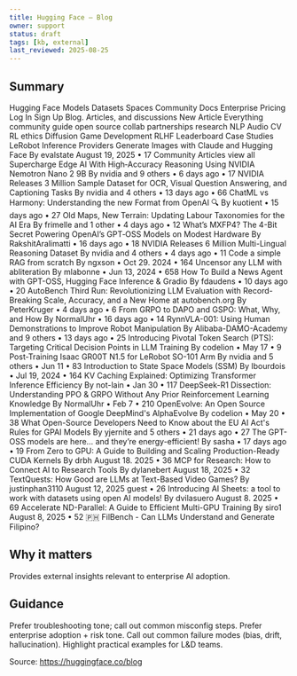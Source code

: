 ```yaml
---
title: Hugging Face – Blog
owner: support
status: draft
tags: [kb, external]
last_reviewed: 2025-08-25
---
```

## Summary
Hugging Face Models Datasets Spaces Community Docs Enterprise Pricing Log In Sign Up Blog. Articles, and discussions New Article Everything community guide open source collab partnerships research NLP Audio CV RL ethics Diffusion Game Development RLHF Leaderboard Case Studies LeRobot Inference Providers Generate Images with Claude and Hugging Face By evalstate August 19, 2025 • 17 Community Articles view all Supercharge Edge AI With High‑Accuracy Reasoning Using NVIDIA Nemotron Nano 2 9B By nvidia and 9 others • 6 days ago • 17 NVIDIA Releases 3 Million Sample Dataset for OCR, Visual Question Answering, and Captioning Tasks By nvidia and 4 others • 13 days ago • 66 ChatML vs Harmony: Understanding the new Format from OpenAI 🔍 By kuotient • 15 days ago • 27 Old Maps, New Terrain: Updating Labour Taxonomies for the AI Era By frimelle and 1 other • 4 days ago • 12 What’s MXFP4? The 4-Bit Secret Powering OpenAI’s GPT‑OSS Models on Modest Hardware By RakshitAralimatti • 16 days ago • 18 NVIDIA Releases 6 Million Multi-Lingual Reasoning Dataset By nvidia and 4 others • 4 days ago • 11 Code a simple RAG from scratch By ngxson • Oct 29. 2024 • 164 Uncensor any LLM with abliteration By mlabonne • Jun 13, 2024 • 658 How To Build a News Agent with GPT-OSS, Hugging Face Inference & Gradio By fdaudens • 10 days ago • 20 AutoBench Third Run: Revolutionizing LLM Evaluation with Record-Breaking Scale, Accuracy, and a New Home at autobench.org By PeterKruger • 4 days ago • 6 From GRPO to DAPO and GSPO: What, Why, and How By NormalUhr • 16 days ago • 14 RynnVLA-001: Using Human Demonstrations to Improve Robot Manipulation By Alibaba-DAMO-Academy and 9 others • 13 days ago • 25 Introducing Pivotal Token Search (PTS): Targeting Critical Decision Points in LLM Training By codelion • May 17 • 9 Post-Training Isaac GR00T N1.5 for LeRobot SO-101 Arm By nvidia and 5 others • Jun 11 • 83 Introduction to State Space Models (SSM) By lbourdois • Jul 19, 2024 • 164 KV Caching Explained: Optimizing Transformer Inference Efficiency By not-lain • Jan 30 • 117 DeepSeek-R1 Dissection: Understanding PPO & GRPO Without Any Prior Reinforcement Learning Knowledge By NormalUhr • Feb 7 • 210 OpenEvolve: An Open Source Implementation of Google DeepMind's AlphaEvolve By codelion • May 20 • 38 What Open-Source Developers Need to Know about the EU AI Act's Rules for GPAI Models By yjernite and 5 others • 21 days ago • 27 The GPT-OSS models are here… and they’re energy-efficient! By sasha • 17 days ago • 19 From Zero to GPU: A Guide to Building and Scaling Production-Ready CUDA Kernels By drbh August 18. 2025 • 36 MCP for Research: How to Connect AI to Research Tools By dylanebert August 18, 2025 • 32 TextQuests: How Good are LLMs at Text-Based Video Games? By justinphan3110 August 12, 2025 guest • 26 Introducing AI Sheets: a tool to work with datasets using open AI models! By dvilasuero August 8. 2025 • 69 Accelerate ND-Parallel: A Guide to Efficient Multi-GPU Training By siro1 August 8, 2025 • 52 🇵🇭 FilBench - Can LLMs Understand and Generate Filipino?

## Why it matters
Provides external insights relevant to enterprise AI adoption.

## Guidance
Prefer troubleshooting tone; call out common misconfig steps.
Prefer enterprise adoption + risk tone.
Call out common failure modes (bias, drift, hallucination).
Highlight practical examples for L&D teams.

Source: https://huggingface.co/blog
